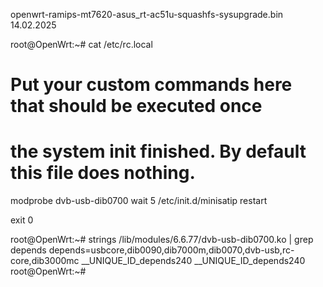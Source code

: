 openwrt-ramips-mt7620-asus_rt-ac51u-squashfs-sysupgrade.bin 14.02.2025


root@OpenWrt:~# cat /etc/rc.local 
# Put your custom commands here that should be executed once
# the system init finished. By default this file does nothing.
modprobe dvb-usb-dib0700
wait 5
/etc/init.d/minisatip restart

exit 0



root@OpenWrt:~#  strings /lib/modules/6.6.77/dvb-usb-dib0700.ko | grep depends
depends=usbcore,dib0090,dib7000m,dib0070,dvb-usb,rc-core,dib3000mc
__UNIQUE_ID_depends240
__UNIQUE_ID_depends240
root@OpenWrt:~# 
